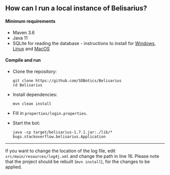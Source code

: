 ## How can I run a local instance of Belisarius?

#### Minimum requirements

- Maven 3.6
- Java 11
- SQLite for reading the database - instructions to install for [Windows](https://www.sqlitetutorial.net/download-install-sqlite), [Linux](https://linoxide.com/linux-how-to/install-use-sqlite-linux) and [MacOS](https://flaviocopes.com/sqlite-how-to-install)

#### Compile and run

- Clone the repository:

      git clone https://github.com/SOBotics/Belisarius
      cd Belisarius

- Install dependencies:

      mvn clean install

- Fill in `properties/login.properties`.
- Start the bot:

      java -cp target/belisarius-1.7.1.jar:./lib/* bugs.stackoverflow.belisarius.Application

-----

If you want to change the location of the log file, edit `src/main/resources/log4j.xml` and change the path in line 16.
Please note that the project should be rebuilt (`mvn install`), for the changes to be applied.
